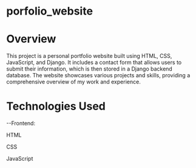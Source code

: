 # porfolio_website
# Overview
This project is a personal portfolio website built using HTML, CSS, JavaScript, and Django. It includes a contact form that allows users to submit their information, which is then stored in a Django backend database. The website showcases various projects and skills, providing a comprehensive overview of my work and experience.
# Technologies Used
--Frontend:

HTML

CSS

JavaScript
